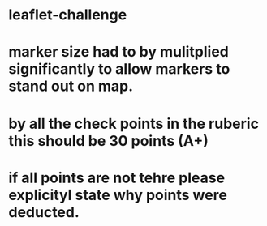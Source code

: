 # leaflet-challenge

# marker size had to by mulitplied significantly to allow markers to stand out on map. 
# by all the check points in the ruberic this should be 30 points (A+)
# if all points are not tehre please explicityl state why points were deducted. 
